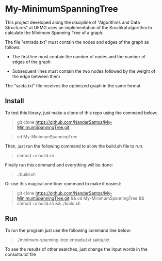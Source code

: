 # My-MinimumSpanningTree

This project developed along the discipline of "Algorithms and Data Structures" at UFMG uses an implementation of the Krushkal algorithm to calculate the Minimum Spanning Tree of a graph.

The file "entrada.txt" must contain the nodes and edges of the graph as follows:

- The first line must contain the number of nodes and the number of edges of the graph

- Subsequent lines must contain the two nodes followed by the weight of the edge between them

The "saida.txt" file receives the optimized graph in the same format.

## Install

To test this library, just make a clone of this repo using the command below:

> git clone https://github.com/NanderSantos/My-MinimumSpanningTree.git

> cd My-MinimumSpanningTree

Then, just run the following command to allow the build.sh file to run:

> chmod +x build.sh

Finally run this command and everything will be done:

> ./build.sh

Or use this magical one-liner command to make it easiest:

> git clone https://github.com/NanderSantos/My-MinimumSpanningTree.git && cd My-MinimumSpanningTree && chmod +x build.sh && ./build.sh

## Run

To run the program just use the following command line below:

> ./minimum-spanning-tree entrada.txt saida.txt

To see the results of other searches, just change the input words in the consulta.txt file
